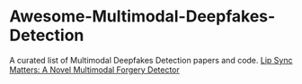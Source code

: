 # Awesome-Multimodal-Deepfakes-Detection
A curated list of Multimodal Deepfakes Detection papers and code. 
[Lip Sync Matters: A Novel Multimodal Forgery Detector]([https://link-url-here.org](https://homepage.iis.sinica.edu.tw/papers/whm/25387-F.pdf))
